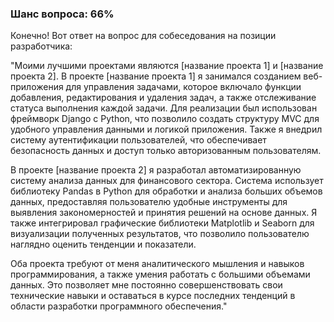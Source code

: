 ### Шанс вопроса: 66%

Конечно! Вот ответ на вопрос для собеседования на позиции разработчика:

"Моими лучшими проектами являются [название проекта 1] и [название проекта 2]. В проекте [название проекта 1] я занимался созданием веб-приложения для управления задачами, которое включало функции добавления, редактирования и удаления задач, а также отслеживание статуса выполнения каждой задачи. Для реализации был использован фреймворк Django с Python, что позволило создать структуру MVC для удобного управления данными и логикой приложения. Также я внедрил систему аутентификации пользователей, что обеспечивает безопасность данных и доступ только авторизованным пользователям.

В проекте [название проекта 2] я разработал автоматизированную систему анализа данных для финансового сектора. Система использует библиотеку Pandas в Python для обработки и анализа больших объемов данных, предоставляя пользователю удобные инструменты для выявления закономерностей и принятия решений на основе данных. Я также интегрировал графические библиотеки Matplotlib и Seaborn для визуализации полученных результатов, что позволило пользователю наглядно оценить тенденции и показатели.

Оба проекта требуют от меня аналитического мышления и навыков программирования, а также умения работать с большими объемами данных. Это позволяет мне постоянно совершенствовать свои технические навыки и оставаться в курсе последних тенденций в области разработки программного обеспечения."